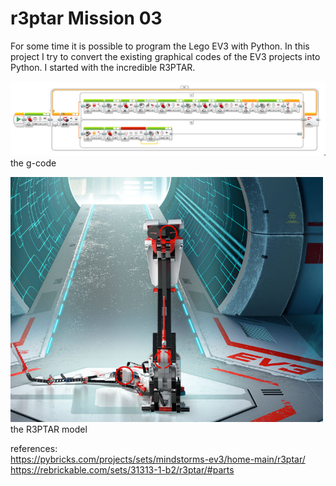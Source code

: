 # r3ptar Mission 03

For some time it is possible to program the Lego EV3 with Python.
In this project I try to convert the existing graphical codes of the EV3 projects into Python. 
I started with the incredible R3PTAR. 
<br>
<p><img src=https://github.com/Chrisontour/r3ptar03/blob/master/r3ptar_code.png>
the g-code<br></p>
<p><img src=https://github.com/Chrisontour/r3ptar03/blob/master/r3ptar_model.png width="500">
<br>the R3PTAR model</p>

references: <br>
https://pybricks.com/projects/sets/mindstorms-ev3/home-main/r3ptar/ <br>
https://rebrickable.com/sets/31313-1-b2/r3ptar/#parts <br>
